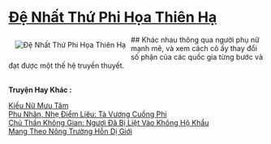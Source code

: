 <a href="https://truyentiki.com/de-nhat-thu-phi-hoa-thien-ha.30547/" title="Đệ Nhất Thứ Phi Họa Thiên Hạ"><h1>Đệ Nhất Thứ Phi Họa Thiên Hạ</h1></a><div style="display:table"><img align="right" style="float: left; padding: 10px;" src="https://truyentiki.com/a/img/str/src/30547.jpg" alt="Đệ Nhất Thứ Phi Họa Thiên Hạ">## Khác nhau thông qua người phụ nữ mạnh mẽ, và xem cách cô ấy thay đổi số phận của các quốc gia từng bước và đạt được một thế hệ truyền thuyết.</div><p><br><b>Truyện Hay Khác :</b></p><a href="https://truyentiki.com/kieu-nu-muu-tam.30546/" alt="Kiều Nữ Mưu Tâm">Kiều Nữ Mưu Tâm</a><br/><a href="https://github.com/nownovels/truyenhay/tree/master/truyenhay/30661/README.md" alt="Phu Nhân, Nhẹ Điểm Liêu: Tà Vương Cuồng Phi">Phu Nhân, Nhẹ Điểm Liêu: Tà Vương Cuồng Phi</a><br/><a href="https://www.scoop.it/topic/nownovels/p/4118956608/2020/06/09/truyen-chu-than-khong-gian-nguoi-a-bi-liet-vao-khong-ho-khau" alt="Chủ Thần Không Gian: Ngươi Đã Bị Liệt Vào Không Hộ Khẩu">Chủ Thần Không Gian: Ngươi Đã Bị Liệt Vào Không Hộ Khẩu</a><br/><a href="https://github.com/nownovels/top500/tree/master/truyenhay/33549/" alt="Mang Theo Nông Trường Hỗn Dị Giới">Mang Theo Nông Trường Hỗn Dị Giới</a><br/>